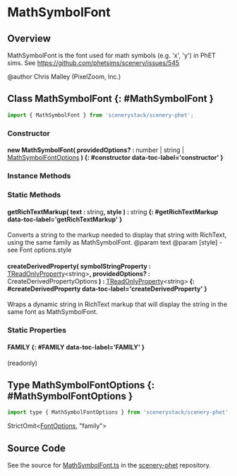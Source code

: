 # MathSymbolFont

## Overview

MathSymbolFont is the font used for math symbols (e.g. 'x', 'y') in PhET sims.
See https://github.com/phetsims/scenery/issues/545

@author Chris Malley (PixelZoom, Inc.)

## Class MathSymbolFont {: #MathSymbolFont }


```js
import { MathSymbolFont } from 'scenerystack/scenery-phet';
```
### Constructor

#### new MathSymbolFont( providedOptions? : <span style="font-weight: 400;"><span style="color: hsla(calc(var(--md-hue) + 180deg),80%,40%,1);">number</span> | <span style="color: hsla(calc(var(--md-hue) + 180deg),80%,40%,1);">string</span> | [MathSymbolFontOptions](../scenery-phet/MathSymbolFont.md#MathSymbolFontOptions)</span> ) {: #constructor data-toc-label='constructor' }

### Instance Methods



### Static Methods

#### getRichTextMarkup( text : <span style="font-weight: 400;"><span style="color: hsla(calc(var(--md-hue) + 180deg),80%,40%,1);">string</span></span>, style ) : <span style="font-weight: 400;"><span style="color: hsla(calc(var(--md-hue) + 180deg),80%,40%,1);">string</span></span> {: #getRichTextMarkup data-toc-label='getRichTextMarkup' }

Converts a string to the markup needed to display that string with RichText, using the same family as MathSymbolFont.
@param text
@param [style] - see Font options.style

#### createDerivedProperty( symbolStringProperty : <span style="font-weight: 400;">[TReadOnlyProperty](../axon/TReadOnlyProperty.md)&lt;<span style="color: hsla(calc(var(--md-hue) + 180deg),80%,40%,1);">string</span>&gt;</span>, providedOptions? : <span style="font-weight: 400;">CreateDerivedPropertyOptions</span> ) : <span style="font-weight: 400;">[TReadOnlyProperty](../axon/TReadOnlyProperty.md)&lt;<span style="color: hsla(calc(var(--md-hue) + 180deg),80%,40%,1);">string</span>&gt;</span> {: #createDerivedProperty data-toc-label='createDerivedProperty' }

Wraps a dynamic string in RichText markup that will display the string in the same font as MathSymbolFont.

### Static Properties

#### FAMILY {: #FAMILY data-toc-label='FAMILY' }

(readonly)



## Type MathSymbolFontOptions {: #MathSymbolFontOptions }


```js
import type { MathSymbolFontOptions } from 'scenerystack/scenery-phet';
```


StrictOmit&lt;[FontOptions](../scenery/Font.md#FontOptions), "family"&gt;



## Source Code

See the source for [MathSymbolFont.ts](https://github.com/phetsims/scenery-phet/blob/main/js/MathSymbolFont.ts) in the [scenery-phet](https://github.com/phetsims/scenery-phet) repository.
